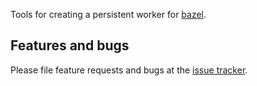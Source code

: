 Tools for creating a persistent worker for [bazel](http://bazel.io/).

## Features and bugs

Please file feature requests and bugs at the [issue tracker][tracker].

[tracker]: https://github.com/dart-lang/bazel_worker/issues

